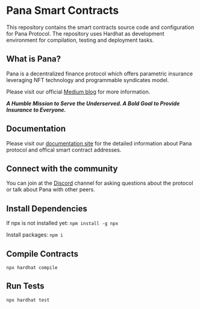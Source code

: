 # Pana Smart Contracts

This repository contains the smart contracts source code and configuration for Pana Protocol. The repository uses Hardhat as development environment for compilation, testing and deployment tasks.

## What is Pana?

Pana is a decentralized finance protocol which offers parametric insurance leveraging NFT technology and programmable syndicates model.

Please visit our official [Medium blog](https://karshapana.medium.com/) for more information.

***A Humble Mission to Serve the Underserved. A Bold Goal to Provide Insurance to Everyone.***


## Documentation

Please visit our [documentation site](https://docs.panadao.finance/) for the detailed information about Pana protocol and offical smart contract addresses.

## Connect with the community

You can join at the [Discord](https://discord.gg/karshapana) channel for asking questions about the protocol or talk about Pana with other peers.

## Install Dependencies
If npx is not installed yet:
`npm install -g npx`

Install packages:
`npm i`

## Compile Contracts
`npx hardhat compile`

## Run Tests
`npx hardhat test`